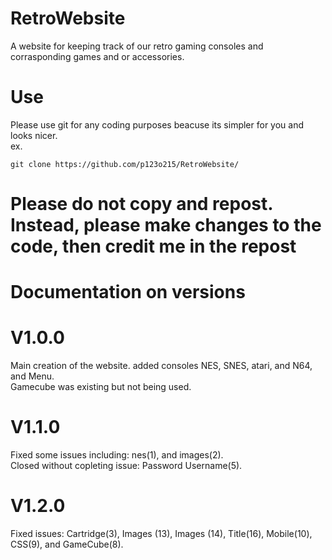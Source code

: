 # RetroWebsite
A website for keeping track of our retro gaming consoles and corrasponding games and or accessories.

# Use
Please use git for any coding purposes beacuse its simpler for you and looks nicer.
<br>
ex. 
```shell
git clone https://github.com/p123o215/RetroWebsite/
```
# Please do not copy and repost. Instead, please make changes to the code, then credit me in the repost



# Documentation on versions
# V1.0.0
Main creation of the website.
added consoles NES, SNES, atari, and N64, and Menu.
<br>
Gamecube was existing but not being used.
# V1.1.0
Fixed some issues including: nes(1), and images(2).
<br>
Closed without copleting issue: Password Username(5).
# V1.2.0
Fixed issues: Cartridge(3), Images (13), Images (14), Title(16), Mobile(10), CSS(9), and GameCube(8).
